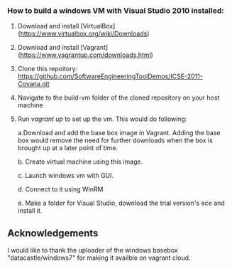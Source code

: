 ### How to build a windows VM with Visual Studio 2010 installed:

  1.  Download and install [VirtualBox] (https://www.virtualbox.org/wiki/Downloads)
  2.  Download and install [Vagrant] (https://www.vagrantup.com/downloads.html)
  3.  Clone this repoitory:
         https://github.com/SoftwareEngineeringToolDemos/ICSE-2011-Covana.git
  5.  Navigate to the build-vm folder of the cloned repository on your host machine
  6.  Run *vagrant up* to set up the vm. This would do following:
  
        a.Download and add the base box image in Vagrant. Adding the base box would remove the need for further downloads when the box is brought up at a later point of time.

        b. Create virtual machine using this image.
        
        c. Launch windows vm with GUI.
        
        d. Connect to it using WinRM
        
        e. Make a folder for Visual Studio, download the trial version's ece and install it.
        
## Acknowledgements
I would like to thank the uploader of the windows basebox "datacastle/windows7" for making it availble on vagrant cloud.
